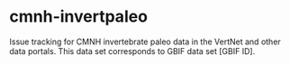 # cmnh-invertpaleo
Issue tracking for CMNH invertebrate paleo data in the VertNet and other data portals. This data set corresponds to GBIF data set [GBIF ID].

